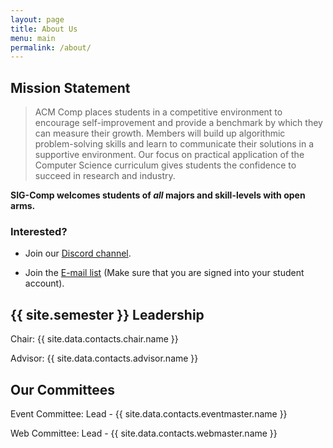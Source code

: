 ```yaml
---
layout: page
title: About Us
menu: main
permalink: /about/
---
```


Mission Statement
---------------------------------

>ACM Comp places students in a competitive environment to encourage
self-improvement and provide a benchmark by which they can measure
their growth. Members will build up algorithmic problem-solving skills
and learn to communicate their solutions in a supportive environment.
Our focus on practical application of the Computer Science curriculum
gives students the confidence to succeed in research and industry.

**SIG-Comp welcomes students of _all_ majors and skill-levels with open arms.**

### Interested?

- Join our [Discord channel](<https://discord.gg/4t954Ad>).

- Join the [E-mail list](<https://groups.google.com/a/mst.edu/forum/#!forum/acm-comp-grp/join>) (Make sure that you are signed into your student account).

{{ site.semester }} Leadership
------------------------------

Chair: {{ site.data.contacts.chair.name }}

Advisor: {{ site.data.contacts.advisor.name }}

Our Committees
--------------

Event Committee: Lead - {{ site.data.contacts.eventmaster.name }}

Web Committee: Lead - {{ site.data.contacts.webmaster.name }}
